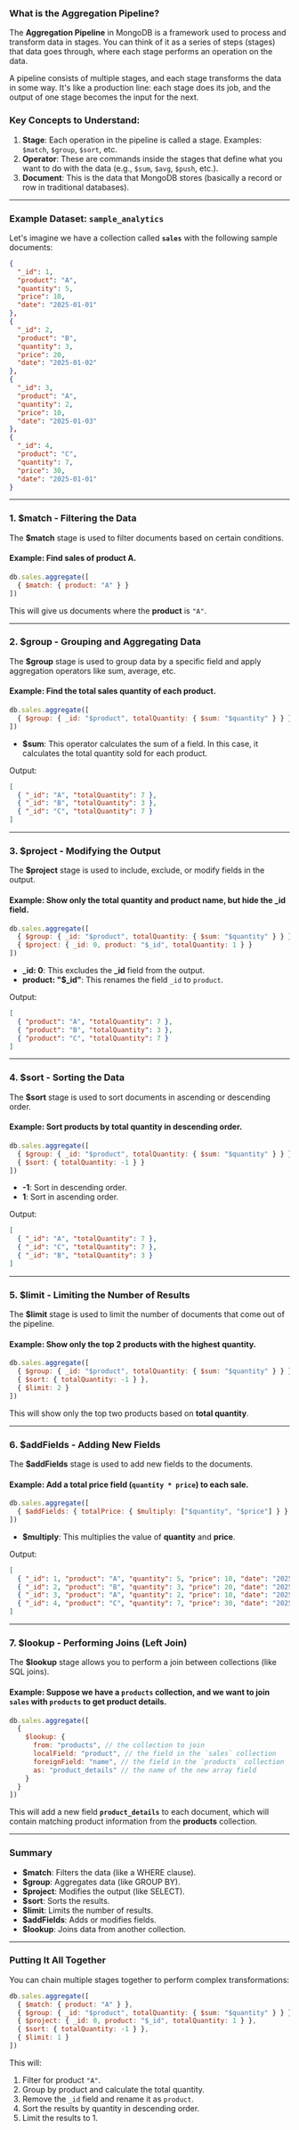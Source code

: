 ### What is the Aggregation Pipeline?

The **Aggregation Pipeline** in MongoDB is a framework used to process and transform data in stages. You can think of it as a series of steps (stages) that data goes through, where each stage performs an operation on the data.

A pipeline consists of multiple stages, and each stage transforms the data in some way. It's like a production line: each stage does its job, and the output of one stage becomes the input for the next.

### Key Concepts to Understand:

1. **Stage**: Each operation in the pipeline is called a stage. Examples: `$match`, `$group`, `$sort`, etc.
2. **Operator**: These are commands inside the stages that define what you want to do with the data (e.g., `$sum`, `$avg`, `$push`, etc.).
3. **Document**: This is the data that MongoDB stores (basically a record or row in traditional databases).

---

### Example Dataset: `sample_analytics`

Let's imagine we have a collection called **`sales`** with the following sample documents:

```json
{
  "_id": 1,
  "product": "A",
  "quantity": 5,
  "price": 10,
  "date": "2025-01-01"
},
{
  "_id": 2,
  "product": "B",
  "quantity": 3,
  "price": 20,
  "date": "2025-01-02"
},
{
  "_id": 3,
  "product": "A",
  "quantity": 2,
  "price": 10,
  "date": "2025-01-03"
},
{
  "_id": 4,
  "product": "C",
  "quantity": 7,
  "price": 30,
  "date": "2025-01-01"
}
```

---

### 1. **\$match** - Filtering the Data

The **\$match** stage is used to filter documents based on certain conditions.

#### Example: Find sales of **product A**.

```js
db.sales.aggregate([
  { $match: { product: "A" } }
])
```

This will give us documents where the **product** is `"A"`.

---

### 2. **\$group** - Grouping and Aggregating Data

The **\$group** stage is used to group data by a specific field and apply aggregation operators like sum, average, etc.

#### Example: Find the **total sales quantity** of each product.

```js
db.sales.aggregate([
  { $group: { _id: "$product", totalQuantity: { $sum: "$quantity" } } }
])
```

* **\$sum**: This operator calculates the sum of a field. In this case, it calculates the total quantity sold for each product.

Output:

```json
[
  { "_id": "A", "totalQuantity": 7 },
  { "_id": "B", "totalQuantity": 3 },
  { "_id": "C", "totalQuantity": 7 }
]
```

---

### 3. **\$project** - Modifying the Output

The **\$project** stage is used to include, exclude, or modify fields in the output.

#### Example: Show only the **total quantity** and **product name**, but hide the **\_id** field.

```js
db.sales.aggregate([
  { $group: { _id: "$product", totalQuantity: { $sum: "$quantity" } } },
  { $project: { _id: 0, product: "$_id", totalQuantity: 1 } }
])
```

* **\_id: 0**: This excludes the **\_id** field from the output.
* **product: "$\_id"**: This renames the field `_id` to `product`.

Output:

```json
[
  { "product": "A", "totalQuantity": 7 },
  { "product": "B", "totalQuantity": 3 },
  { "product": "C", "totalQuantity": 7 }
]
```

---

### 4. **\$sort** - Sorting the Data

The **\$sort** stage is used to sort documents in ascending or descending order.

#### Example: Sort products by **total quantity** in descending order.

```js
db.sales.aggregate([
  { $group: { _id: "$product", totalQuantity: { $sum: "$quantity" } } },
  { $sort: { totalQuantity: -1 } }
])
```

* **-1**: Sort in descending order.
* **1**: Sort in ascending order.

Output:

```json
[
  { "_id": "A", "totalQuantity": 7 },
  { "_id": "C", "totalQuantity": 7 },
  { "_id": "B", "totalQuantity": 3 }
]
```

---

### 5. **\$limit** - Limiting the Number of Results

The **\$limit** stage is used to limit the number of documents that come out of the pipeline.

#### Example: Show only the **top 2 products** with the highest quantity.

```js
db.sales.aggregate([
  { $group: { _id: "$product", totalQuantity: { $sum: "$quantity" } } },
  { $sort: { totalQuantity: -1 } },
  { $limit: 2 }
])
```

This will show only the top two products based on **total quantity**.

---

### 6. **\$addFields** - Adding New Fields

The **\$addFields** stage is used to add new fields to the documents.

#### Example: Add a **total price** field (`quantity * price`) to each sale.

```js
db.sales.aggregate([
  { $addFields: { totalPrice: { $multiply: ["$quantity", "$price"] } } }
])
```

* **\$multiply**: This multiplies the value of **quantity** and **price**.

Output:

```json
[
  { "_id": 1, "product": "A", "quantity": 5, "price": 10, "date": "2025-01-01", "totalPrice": 50 },
  { "_id": 2, "product": "B", "quantity": 3, "price": 20, "date": "2025-01-02", "totalPrice": 60 },
  { "_id": 3, "product": "A", "quantity": 2, "price": 10, "date": "2025-01-03", "totalPrice": 20 },
  { "_id": 4, "product": "C", "quantity": 7, "price": 30, "date": "2025-01-01", "totalPrice": 210 }
]
```

---

### 7. **\$lookup** - Performing Joins (Left Join)

The **\$lookup** stage allows you to perform a join between collections (like SQL joins).

#### Example: Suppose we have a `products` collection, and we want to join `sales` with `products` to get product details.

```js
db.sales.aggregate([
  { 
    $lookup: {
      from: "products", // the collection to join
      localField: "product", // the field in the `sales` collection
      foreignField: "name", // the field in the `products` collection
      as: "product_details" // the name of the new array field
    }
  }
])
```

This will add a new field **`product_details`** to each document, which will contain matching product information from the **products** collection.

---

### Summary

* **\$match**: Filters the data (like a WHERE clause).
* **\$group**: Aggregates data (like GROUP BY).
* **\$project**: Modifies the output (like SELECT).
* **\$sort**: Sorts the results.
* **\$limit**: Limits the number of results.
* **\$addFields**: Adds or modifies fields.
* **\$lookup**: Joins data from another collection.

---

### Putting It All Together

You can chain multiple stages together to perform complex transformations:

```js
db.sales.aggregate([
  { $match: { product: "A" } },
  { $group: { _id: "$product", totalQuantity: { $sum: "$quantity" } } },
  { $project: { _id: 0, product: "$_id", totalQuantity: 1 } },
  { $sort: { totalQuantity: -1 } },
  { $limit: 1 }
])
```

This will:

1. Filter for product `"A"`.
2. Group by product and calculate the total quantity.
3. Remove the `_id` field and rename it as `product`.
4. Sort the results by quantity in descending order.
5. Limit the results to 1.
